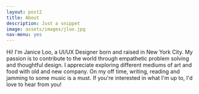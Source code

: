 ```yaml
---
layout: post2
title: About
description: Just a snippet
image: assets/images/jloo.jpg
nav-menu: yes
---
```


Hi! I'm Janice Loo, a UI/UX Designer born and raised in New York City. My passion is to contribute to the world through empathetic problem solving and thoughtful design. I appreciate exploring different mediums of art and food with old and new company. On my off time, writing, reading and jamming to some music is a must. If you're interested in what I'm up to, I'd love to hear from you!
